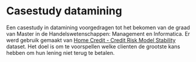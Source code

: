 # Casestudy datamining
Een casestudy in datamining voorgedragen tot het bekomen van de graad van Master in de Handelswetenschappen: Management en Informatica. Er werd gebruik gemaakt van [Home Credit - Credit Risk Model Stability](https://www.kaggle.com/competitions/home-credit-credit-risk-model-stability) dataset. Het doel is om te voorspellen welke clienten de grootste kans hebben om hun lening niet terug te betalen.
